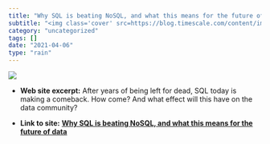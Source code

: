 ```yaml
---
title: "Why SQL is beating NoSQL, and what this means for the future of data"
subtitle: "<img class='cover' src=https://blog.timescale.com/content/images/2018/12/gif6.gif>"
category: "uncategorized"
tags: []
date: "2021-04-06"
type: "rain"
---
```

<img class="cover" src=https://blog.timescale.com/content/images/2018/12/gif6.gif>



* **Web site excerpt:** After years of being left for dead, SQL today is making a comeback. How come? And what effect will this have on the data community?

* **Link to site:** **[Why SQL is beating NoSQL, and what this means for the future of data](https://blog.timescale.com/why-sql-beating-nosql-what-this-means-for-future-of-data-time-series-database-348b777b847a?source=userActivityShare-d383785221d0-1523797371)**